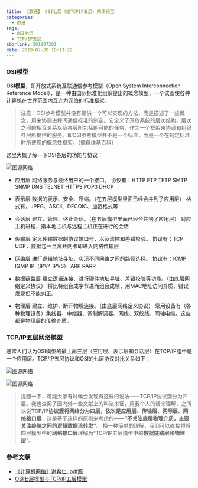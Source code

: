 ```yaml
---
title: 【数通】 OSI七层（或TCPIP五层）网络模型
categories:
  - 数通
tags:
  - OSI七层
  - TCP/IP五层
abbrlink: 201907201
date: 2019-07-20 10:13:29
---
```


### OSI模型

**OSI模型**，即开放式系统互联通信参考模型（Open System Interconnection Reference Model），是一种由国际标准化组织提出的概念模型，一个试图使各种计算机在世界范围内互连为网络的标准框架。

> 注意：OSI参考模型并没有提供一个可以实现的方法，而是描述了一些概念，用来协调进程间通信标准的制定。它定义了开放系统的层次结构、层次之间的相互关系以及各层所包括的可能的任务，作为一个框架来协调和组织各层所提供的服务。即OSI参考模型并不是一个标准，而是一个在制定标准时所使用的概念性框架。（摘自维基百科）

这里大概了解一下OSI各层的功能与协议：

![图源网络](https://upload-images.jianshu.io/upload_images/9934558-a1f2e1751bbe32b9.png?imageMogr2/auto-orient/strip%7CimageView2/2/w/1240)


* 应用层
网络服务与最终用户的一个接口。
协议有：HTTP FTP TFTP SMTP SNMP DNS TELNET HTTPS POP3 DHCP

* 表示层
数据的表示、安全、压缩。（在五层模型里面已经合并到了应用层）
格式有，JPEG、ASCll、DECOIC、加密格式等

* 会话层
建立、管理、终止会话。（在五层模型里面已经合并到了应用层）
对应主机进程，指本地主机与远程主机正在进行的会话

* 传输层
定义传输数据的协议端口号，以及流控和差错校验。
协议有：TCP UDP，数据包一旦离开网卡即进入网络传输层

* 网络层
进行逻辑地址寻址，实现不同网络之间的路径选择。
协议有：ICMP IGMP IP（IPV4 IPV6） ARP RARP

* 数据链路层
建立逻辑连接、进行硬件地址寻址、差错校验等功能。（由底层网络定义协议）
将比特组合成字节进而组合成帧，用MAC地址访问介质，错误发现但不能纠正。

* 物理层
建立、维护、断开物理连接。（由底层网络定义协议）
常用设备有（各种物理设备）集线器、中继器、调制解调器、网线、双绞线、同轴电缆。这些都是物理层的传输介质。

### TCP/IP五层网络模型

通常人们认为OSI模型的最上面三层（应用层、表示层和会话层）在TCP/IP组中是一个应用层。TCP/IP五层协议和OSI的七层协议对比关系如下：

![图源网络](https://upload-images.jianshu.io/upload_images/9934558-b404b269e8d6fc58.png?imageMogr2/auto-orient/strip%7CimageView2/2/w/1240)

![图源网络](https://upload-images.jianshu.io/upload_images/9934558-17a014ba34aa2230.png?imageMogr2/auto-orient/strip%7CimageView2/2/w/1240)

> 提醒一下，可能大家有时候会发现有这样的说法——TCP/IP协议簇分为四层。我也查阅了国内外一些文献上的叫法求证，用我个人的话来理解，之所以说**TCP/IP协议簇将网络分为四层，依次是应用层、传输层、网际层、网络接口层**，这是基于这样的原则来考虑的——**“不关注底层物理介质，主要关注终端之间的逻辑数据流转发”**。
换一种简单的理解，我们可以直接将将四层模型中的**网络接口层**理解为“TCP/IP五层模型中的**数据链路层和物理层**”。

### 参考文献
* [《计算机网络》谢希仁. pdf版](https://links.jianshu.com/go?to=https%3A%2F%2Fdownload.csdn.net%2Fdownload%2Fjave_f%2F11431480)
* [OSI七层模型与TCP/IP五层模型](https://www.cnblogs.com/qishui/p/5428938.html)